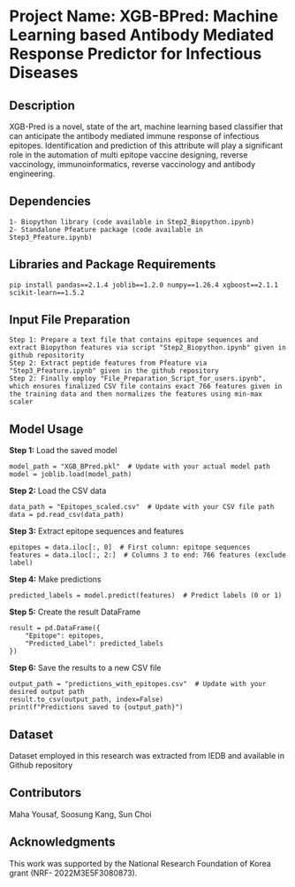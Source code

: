 # Project Name: XGB-BPred: Machine Learning based Antibody Mediated Response Predictor for Infectious Diseases

## Description  
XGB-Pred is a novel, state of the art, machine learning based classifier that can anticipate the antibody mediated immune response of infectious epitopes. 
Identification and prediction of this attribute will play a significant role in the automation of multi epitope vaccine designing, reverse vaccinology, immunoinformatics, reverse vaccinology and antibody engineering.
## Dependencies  
    1- Biopython library (code available in Step2_Biopython.ipynb)
    2- Standalone Pfeature package (code available in Step3_Pfeature.ipynb)

## Libraries and Package Requirements  
```
pip install pandas==2.1.4 joblib==1.2.0 numpy==1.26.4 xgboost==2.1.1 scikit-learn==1.5.2
```
## Input File Preparation
```
Step 1: Prepare a text file that contains epitope sequences and extract Biopython features via script "Step2_Biopython.ipynb" given in github repositority
Step 2: Extract peptide features from Pfeature via "Step3_Pfeature.ipynb" given in the github repository
Step 2: Finally employ "File_Preparation_Script_for_users.ipynb", which ensures finalized CSV file contains exact 766 features given in the training data and then normalizes the features using min-max scaler
```
## Model Usage
**Step 1:** 
Load the saved model
```
model_path = "XGB_BPred.pkl"  # Update with your actual model path
model = joblib.load(model_path)
```
**Step 2:** Load the CSV data
```
data_path = "Epitopes_scaled.csv"  # Update with your CSV file path
data = pd.read_csv(data_path)
```
**Step 3:** 
Extract epitope sequences and features
```
epitopes = data.iloc[:, 0]  # First column: epitope sequences
features = data.iloc[:, 2:]  # Columns 3 to end: 766 features (exclude label)
```
**Step 4:** 
Make predictions
```
predicted_labels = model.predict(features)  # Predict labels (0 or 1)
```
**Step 5:** Create the result DataFrame
```
result = pd.DataFrame({
    "Epitope": epitopes,
    "Predicted_Label": predicted_labels
})
```
**Step 6:** Save the results to a new CSV file
```
output_path = "predictions_with_epitopes.csv"  # Update with your desired output path
result.to_csv(output_path, index=False)
print(f"Predictions saved to {output_path}")  
```
## Dataset 
Dataset employed in this research was extracted from IEDB and available in Github repository
## Contributors  
Maha Yousaf, Soosung Kang, Sun Choi
## Acknowledgments  
This work was supported by the National Research Foundation of Korea grant (NRF- 2022M3E5F3080873).  
